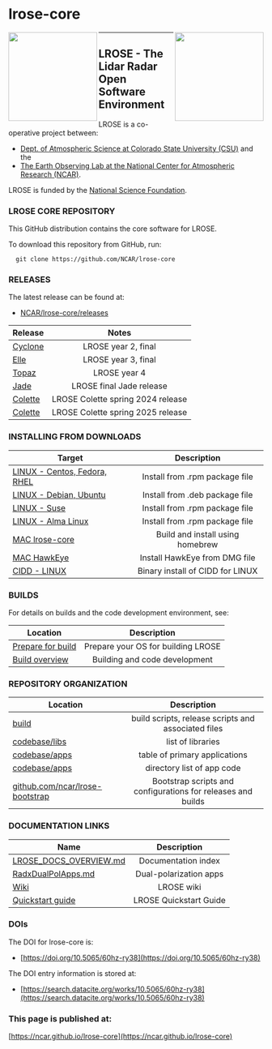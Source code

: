 # lrose-core

<img align="left" width="175" height="175" src="./docs/images/LROSE_logo.small.png">
<img align="right" width="175" height="175" src="./docs/images/spol_dynamo.jpg">

--------------------------------------------

## **LROSE** - The Lidar Radar Open Software Environment

LROSE is a co-operative project between:

  * [Dept. of Atmospheric Science at Colorado State University (CSU)](http://www.atmos.colostate.edu/) and the
  * [The Earth Observing Lab at the National Center for Atmospheric Research (NCAR)](https://www.eol.ucar.edu/content/lidar-radar-open-software-environment).

LROSE is funded by the [National Science Foundation](https://www.nsf.gov).

### LROSE CORE REPOSITORY

This GitHub distribution contains the core software for LROSE.

To download this repository from GitHub, run:

```
  git clone https://github.com/NCAR/lrose-core
```

### RELEASES

The latest release can be found at:

* [NCAR/lrose-core/releases](https://github.com/NCAR/lrose-core/releases)

| Release | Notes  |
| ------- |:------:|
| [Cyclone](https://github.com/nsf-lrose/lrose-cyclone) | LROSE year 2, final |
| [Elle](https://github.com/nsf-lrose/lrose-elle) | LROSE year 3, final |
| [Topaz](https://github.com/nsf-lrose/lrose-topaz) | LROSE year 4 |
| [Jade](https://github.com/NCAR/lrose-core/releases/tag/lrose-core-20230814) | LROSE final Jade release |
| [Colette](https://github.com/NCAR/lrose-core/releases/tag/lrose-core-20230814) | LROSE Colette spring 2024 release |
| [Colette](https://github.com/NCAR/lrose-core/releases/tag/lrose-core-20250105) | LROSE Colette spring 2025 release |


### INSTALLING FROM DOWNLOADS

| Target | Description   |
| ------------- |:-------------:|
| [LINUX - Centos, Fedora, RHEL](./docs/download/download_package_and_install.redhat.md) | Install from .rpm package file |
| [LINUX - Debian, Ubuntu](./docs/download/download_package_and_install.debian.md) | Install from .deb package file |
| [LINUX - Suse](./docs/download/download_package_and_install.suse.md) | Install from .rpm package file |
| [LINUX - Alma Linux](./docs/download/download_package_and_install.redhat.md) | Install from .rpm package file |
| [MAC lrose-core](./docs/download/install_using_homebrew.mac_osx.md) | Build and install using homebrew |
| [MAC HawkEye](./docs/download/hawkeye_install_from_dmg.md) | Install HawkEye from DMG file |
| [CIDD - LINUX](./docs/download/CIDD_binary_download_and_install.linux.md) | Binary install of CIDD for LINUX |

### BUILDS

For details on builds and the code development environment, see:

| Location      | Description   |
| ------------- |:-------------:|
| [Prepare for build](./docs/build/prepare_for_build.md) | Prepare your OS for building LROSE |
| [Build overview](./docs/build/LROSE_build_main_page.md) | Building and code development |

### REPOSITORY ORGANIZATION

| Location      | Description   |
| ------------- |:-------------:|
| [build](./build/README.md) | build scripts, release scripts and associated files |
| [codebase/libs](./docs/libs/lrose-libs-summary.pdf) | list of libraries |
| [codebase/apps](./docs/apps/lrose_app_table.md) | table of primary applications |
| [codebase/apps](./docs/apps/lrose-apps-summary.pdf) | directory list of app code |
| [github.com/ncar/lrose-bootstrap](https://github.com/NCAR/lrose-bootstrap) | Bootstrap scripts and configurations for releases and builds |

### DOCUMENTATION LINKS

| Name           | Description   |
| -------------- |:-------------:|
| [LROSE_DOCS_OVERVIEW.md](./docs/LROSE_DOCS_OVERVIEW.md) | Documentation index |
| [RadxDualPolApps.md](./docs/apps/radx/dualpol/RadxDualpolApps.md) | Dual-polarization apps |
| [Wiki](http://wiki.lrose.net/index.php/Main_Page) | LROSE wiki |
| [Quickstart guide](http://wiki.lrose.net/index.php/Lrose_quickstart) | LROSE Quickstart Guide |

### DOIs

The DOI for lrose-core is:

* [https://doi.org/10.5065/60hz-ry38](https://doi.org/10.5065/60hz-ry38)

The DOI entry information is stored at:

* [https://search.datacite.org/works/10.5065/60hz-ry38](https://search.datacite.org/works/10.5065/60hz-ry38)

### This page is published at:

[https://ncar.github.io/lrose-core](https://ncar.github.io/lrose-core)

